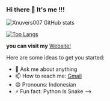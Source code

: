 ### Hi there 👋 It's me !!!

![Xnuvers007 GitHub stats](https://github-readme-stats.vercel.app/api?username=xnuvers007&show_icons=true&theme=dark)

[![Top Langs](https://github-readme-stats.vercel.app/api/top-langs/?username=Xnuvers007&langs_count=10)](https://github.com/anuraghazra/github-readme-stats)

**you can visit my** [Website!](https://mykingbee.blogspot.com/)

Here are some ideas to get you started:

- 💬 Ask me about anything
- 📫 How to reach me: [Gmail](mailto:xnuversh1kar4@gmail.com)
- 😄 Pronouns: Indonesian
- ⚡ Fun fact: Python Is Snake
-->
